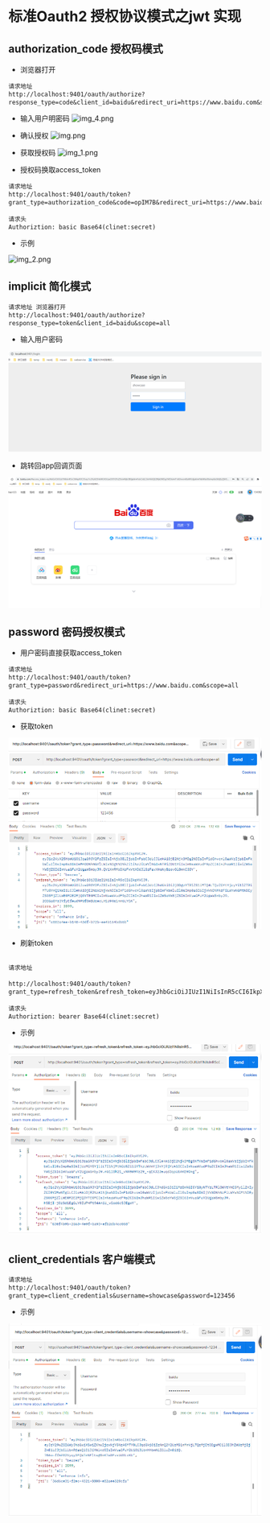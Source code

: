 # 标准Oauth2 授权协议模式之jwt 实现

## authorization_code 授权码模式
+ 浏览器打开
```
请求地址
http://localhost:9401/oauth/authorize?response_type=code&client_id=baidu&redirect_uri=https://www.baidu.com&scope=all
```
+ 输入用户明密码
![img_4.png](../doc/image/img_4.png)
+ 确认授权
![img.png](../doc/image/img.png)
  
+ 获取授权码
![img_1.png](../doc/image/img_1.png)

+ 授权码换取access_token
```
请求地址
http://localhost:9401/oauth/token?grant_type=authorization_code&code=opIM7B&redirect_uri=https://www.baidu.com&scope=all

请求头
Authoriztion: basic Base64(clinet:secret)

```
+ 示例

![img_2.png](../doc/image/img_2.png)

## implicit 简化模式
```
请求地址 浏览器打开
http://localhost:9401/oauth/authorize?response_type=token&client_id=baidu&scope=all

```
+ 输入用户密码

![img.png](../doc/image2/img.png)
+ 跳转回app回调页面

![img_1.png](../doc/image2/img_1.png)


## password 密码授权模式
+ 用户密码直接获取access_token
```
请求地址
http://localhost:9401/oauth/token?grant_type=password&redirect_uri=https://www.baidu.com&scope=all

请求头
Authoriztion: basic Base64(clinet:secret)

```  
+ 获取token

![img_2.png](../doc/image2/img_2.png)

+ 刷新token
```

请求地址

http://localhost:9401/oauth/token?grant_type=refresh_token&refresh_token=eyJhbGciOiJIUzI1NiIsInR5cCI6IkpXVCJ9.eyJ1c2VyX25hbWUiOiJzaG93Y2FzZSIsInNjb3BlIjpbImFsbCJdLCJhdGkiOiJjODgzYTRlZS1iMTQ4LTQzZGYtYjcyYi1lZTRiMTU0YmQ1NWIiLCJleHAiOjE2NzA1NjkwNDIsImF1dGhvcml0aWVzIjpbImFkbWluIl0sImp0aSI6IjVkNDNhNzFiLWYwNGMtNDEyZS05MjZlLWE0M2E2MjQ3YTE0MCIsImNsaWVudF9pZCI6ImJhaWR1IiwiZW5oYW5jZSI6ImVuaGFuY2UgaW5mbyJ9.2ODGa0Yz3YfyEfeud9PUfOmBUzecLH1U94s1nm6LYOA&redirect_uri=https://www.baidu.com&scope=all

请求头
Authoriztion: bearer Base64(clinet:secret)

```
+ 示例

![img_3.png](../doc/image2/img_3.png)

##  client_credentials 客户端模式
```
请求地址
http://localhost:9401/oauth/token?grant_type=client_credentials&username=showcase&password=123456
```
+ 示例

![img_4.png](../doc/image2/img_4.png)

